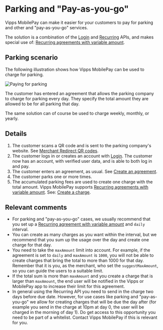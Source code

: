 <!-- START_METADATA
---
title: 'Vipps MobilePay parking and "Pay-as-you-go" flow'
sidebar_label: 'Parking and "Pay-as-you-go"'
sidebar_position: 90
description: Using Vipps MobilePay in a parking solution
hide_table_of_contents: true
pagination_next: null
pagination_prev: null
---
END_METADATA -->

# Parking and "Pay-as-you-go"

Vipps MobilePay can make it easier for your customers to pay for parking and other and "pay-as-you-go" services.

The solution is a combination of the
[Login](https://developer.vippsmobilepay.com/docs/APIs/login-api) and
[Recurring](https://developer.vippsmobilepay.com/docs/APIs/recurring-api) APIs,
and makes special use of:
[Recurring agreements with variable amount](https://developer.vippsmobilepay.com/docs/APIs/recurring-api/vipps-recurring-api#recurring-agreements-with-variable-amount).

## Parking scenario

The following illustration shows how Vipps MobilePay can be used to charge for parking.

![Paying for parking](parking-recurring-flow.png)

The customer has entered an agreement that allows the parking company to charge for
parking every day. They specify the total amount they are allowed to be for all parking that day.

The same solution can of course be used to charge weekly, monthly, or yearly.

## Details

1. The customer scans a QR code and is sent to the parking company's website.
   See [Merchant Redirect QR codes](https://developer.vippsmobilepay.com/docs/APIs/qr-api/vipps-qr-api#merchant-redirect-qr-codes).
2. The customer logs in or creates an account with
   [Login](https://developer.vippsmobilepay.com/docs/APIs/login-api/how-it-works/vipps-login-api-howitworks).
   The customer now has an account, with verified user data, and is able to both log in and pay.
3. The customer enters an agreement, as usual. See
   [Create an agreement](https://developer.vippsmobilepay.com/docs/APIs/recurring-api/vipps-recurring-api#create-an-agreement).
4. The customer parks one or more times.
5. The accumulated parking fees are used to create one charge with the total amount.
   Vipps MobilePay supports
   [Recurring agreements with variable amount](https://developer.vippsmobilepay.com/docs/APIs/recurring-api/vipps-recurring-api#recurring-agreements-with-variable-amount).
   See:
   [Create a charge](https://developer.vippsmobilepay.com/docs/APIs/recurring-api/vipps-recurring-api#create-a-charge).

## Relevant comments

* For parking and "pay-as-you-go" cases, we usually recommend that you set up a
  [Recurring agreement with variable amount](https://developer.vippsmobilepay.com/docs/APIs/recurring-api/vipps-recurring-api#recurring-agreements-with-variable-amount)
  and `daily` interval.
* You can create as many charges as you want within the interval, but we recommend that you
  sum up the usage over the day and create one charge for that day.
* You need to take the `maxAmount` limit into account. For example, if the agreement is set to `daily`
  and `maxAmount` is `1000`, you will not be able to create charges that bring the total to more
  than 1000 for that day. Remember that it is you, as the merchant, who set the `suggestMaxAmount`,
  so you can guide the users to a suitable limit.
* If the total sum is more than `maxAmount` and you create a charge that is larger than `maxAmount`,
  the end user will be notified in the Vipps or MobilePay app to increase their limit for this agreement.
* In general using the Recurring API you need to send in the charge two days before due date. However, for use cases like parking and "pay-as-you-go" we allow for creating charges that will be due the day after (for example you send in the charge at 10pm at day 0, the user will be charged in the morning of day 1). Do get access to this opportunity you need to be part of a whitelist. Contact Vipps MobilePay if this is relevant for you.
